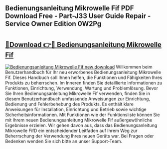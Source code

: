 ## Bedienungsanleitung Mikrowelle Fif PDF Download Free - Part-J33 User Guide Repair - Service Owner Edition 0W2Pg

# <h2><a href="http://df13mdn.blite.top/?on=Bedienungsanleitung+Mikrowelle+Fif">🔗Download 👉🔴 Bedienungsanleitung Mikrowelle Fif</a></h2>

[![Bedienungsanleitung Mikrowelle Fif new download](https://i.imgur.com/lujVjoI.png)](http://df13mdn.blite.top/?on=Bedienungsanleitung+Mikrowelle+Fif)
Willkommen beim Benutzerhandbuch für Ihr neu erworbenes Bedienungsanleitung Mikrowelle Fif. Dieses Handbuch soll Ihnen helfen, die Funktionen und Fähigkeiten Ihres Produkts zu beherrschen. Im Inneren finden Sie detaillierte Informationen zu Funktionen, Einrichtung, Verwendung, Wartung und Problemlösung. Bevor Sie Ihren Bedienungsanleitung Mikrowelle Fif verwenden, finden Sie in diesem Benutzerhandbuch umfassende Anweisungen zur Einrichtung, Bedienung und Fehlerbehebung des Produkts. Es enthält klare Anweisungen für Installation, Einrichtung und Betrieb sowie wichtige Sicherheitsinformationen. Mit Funktionen wie der Funktionsliste können Sie mit Ihrem neuen Bedienungsanleitung Mikrowelle Fif außergewöhnliche Ergebnisse erzielen. Wir gehen davon aus, dass das Bedienungsanleitung Mikrowelle FifD ein entscheidender Leitfaden auf Ihrem Weg zur Beherrschung der Verwendung Ihres neuen Geräts war. Bei Fragen oder Bedenken wenden Sie sich bitte an unser Support-Team.
